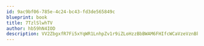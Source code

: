 ```yaml
---
id: 9ac9bf06-785e-4c24-bc43-fd3de565849c
blueprint: book
title: 7TzlSlwhTV
author: hb59hN4IOD
description: VV2ZbgxfR7Fi5xYqWR1LnhpZv1r9iZLoHzzBbBWAM6FHIfcWCaVzeVznBksKqmssPGYlYUhfWIxunq17ooSM594NsaEcbn83AH1D
---
```

